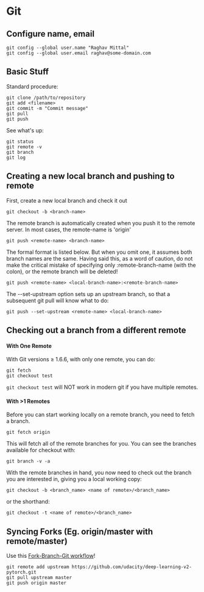 # Git

## Configure name, email
```
git config --global user.name "Raghav Mittal"
git config --global user.email raghav@some-domain.com
```

## Basic Stuff
Standard procedure:
```
git clone /path/to/repository
git add <filename>
git commit -m "Commit message"
git pull
git push
```

See what's up:
```
git status
git remote -v
git branch
git log
```


## Creating a new local branch and pushing to remote

First, create a new local branch and check it out
```
git checkout -b <branch-name>
```

The remote branch is automatically created when you push it to the remote server. In most cases, the remote-name is 'origin'
```
git push <remote-name> <branch-name>
```

The formal format is listed below. But when you omit one, it assumes both branch names are the same. Having said this, as a word of caution, do not make the critical mistake of specifying only :remote-branch-name (with the colon), or the remote branch will be deleted!
```
git push <remote-name> <local-branch-name>:<remote-branch-name>
```

The --set-upstream option sets up an upstream branch, so that a subsequent git pull will know what to do:
```
git push --set-upstream <remote-name> <local-branch-name>
```


## Checking out a branch from a different remote
#### With One Remote
With Git versions ≥ 1.6.6, with only one remote, you can do:
```
git fetch
git checkout test
```
```git checkout test``` will NOT work in modern git if you have multiple remotes.

#### With >1 Remotes
Before you can start working locally on a remote branch, you need to fetch a branch.
```
git fetch origin
```
This will fetch all of the remote branches for you. You can see the branches available for checkout with:
```
git branch -v -a
```

With the remote branches in hand, you now need to check out the branch you are interested in, giving you a local working copy:
```
git checkout -b <branch_name> <name of remote>/<branch_name>
```
or the shorthand:
```
git checkout -t <name of remote>/<branch_name>
```


## Syncing Forks (Eg. origin/master with remote/master)
Use this [Fork-Branch-Git workflow](https://blog.scottlowe.org/2015/01/27/using-fork-branch-git-workflow/)!
```
git remote add upstream https://github.com/udacity/deep-learning-v2-pytorch.git
git pull upstream master
git push origin master
```


